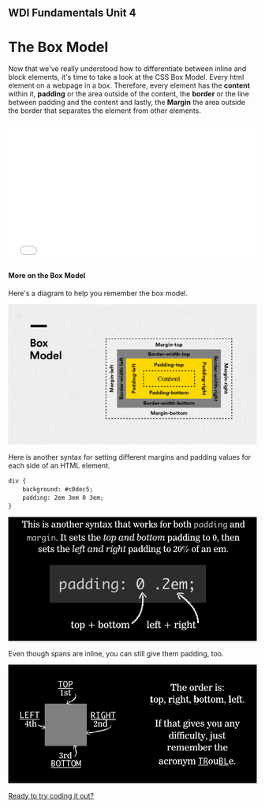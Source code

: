 **WDI Fundamentals Unit 4**
---

# The Box Model

Now that we've really understood how to differentiate between inline and block elements, it's time to take a look at the CSS Box Model. Every html element on a webpage in a box. Therefore, every element has the **content** within it, **padding** or the area outside of the content, the **border** or the line between padding and the content and lastly, the **Margin** the area outside the border that separates the element from other elements.

<div class="wistia_responsive_padding" style="padding:56.25% 0 0 0;position:relative;"><div class="wistia_responsive_wrapper" style="height:100%;left:0;position:absolute;top:0;width:100%;"><iframe src="//fast.wistia.net/embed/iframe/4o0byeriss?seo=false&videoFoam=true" allowtransparency="true" frameborder="0" scrolling="no" class="wistia_embed" name="wistia_embed" allowfullscreen mozallowfullscreen webkitallowfullscreen oallowfullscreen msallowfullscreen width="100%" height="100%"></iframe></div></div>
<script src="//fast.wistia.net/assets/external/E-v1.js" async></script>


#### More on the Box Model

Here's a diagram to help you remember the box model.

![](../assets/elkwebdesign/boxmodel.png)


Here is another syntax for setting different margins and padding values for each side of an HTML element.

```html
div {
	background: #c0dec5;
	padding: 2em 3em 0 3em;
}
```

![](../assets/elkwebdesign/padding.png)

Even though spans are inline, you can still give them padding, too.

![](../assets/elkwebdesign/trouble.png)



[Ready to try coding it out?](04_exercise.md)
